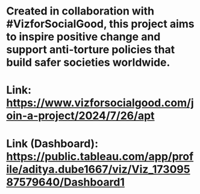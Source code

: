 # Created in collaboration with #VizforSocialGood, this project aims to inspire positive change and support anti-torture policies that build safer societies worldwide.

# Link: https://www.vizforsocialgood.com/join-a-project/2024/7/26/apt

# Link (Dashboard): https://public.tableau.com/app/profile/aditya.dube1667/viz/Viz_17309587579640/Dashboard1
